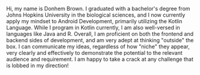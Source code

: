 Hi, my name is Donhem Brown. I graduated with a bachelor's degree from Johns Hopkins University in the biological sciences, and I now currently apply my mindset to Android Development, primarily utilizing the Kotlin Language. While I program in Kotlin currently, I am also well-versed in languages like Java and R. Overall, I am proficient on both the frontend and backend sides of development, and am very adept at thinking "outside" the box. I can communicate my ideas, regardless of how "niche" they appear, very clearly and effectively to demonstrate the potential to the relevant audience and requirement. I am happy to take a crack at any challenge that is lobbed in my direction!
